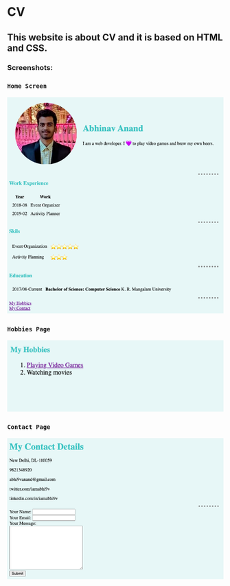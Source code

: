 # CV
## This website is about CV and it is based on HTML and CSS.

### Screenshots:

### ``` Home Screen ```

<div align="center">
  <img src="screenshots/HomePage.png">
  </div>

### ``` Hobbies Page ```

<div align="center">
  <img src="screenshots/Hobbies.png">
  </div>
  
### ``` Contact Page ```

<div align="center">
  <img src="screenshots/Contact.png">
  </div>
